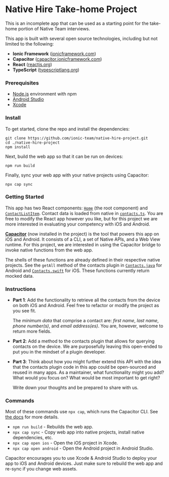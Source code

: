 # Native Hire Take-home Project

This is an incomplete app that can be used as a starting point for the take-home portion of Native Team interviews.

This app is built with several open source technologies, including but not limited to the following:

- **Ionic Framework** ([ionicframework.com](https://ionicframework.com/))
- **Capacitor** ([capacitor.ionicframework.com](https://capacitor.ionicframework.com/))
- **React** ([reactjs.org](https://reactjs.org/))
- **TypeScript** ([typescriptlang.org](https://www.typescriptlang.org/))

### Prerequisites

- [Node.js](https://nodejs.org/en/) environment with npm
- [Android Studio](https://developer.android.com/studio)
- [Xcode](https://developer.apple.com/xcode)

### Install

To get started, clone the repo and install the dependencies:

```shell
git clone https://github.com/ionic-team/native-hire-project.git
cd ./native-hire-project
npm install
```

Next, build the web app so that it can be run on devices:

```shell
npm run build
```

Finally, sync your web app with your native projects using Capacitor:

```shell
npx cap sync
```

### Getting Started

This app has two React components: [`Home`](https://github.com/ionic-team/native-hire-project/blob/master/src/pages/Home.tsx) (the root component) and [`ContactListItem`](https://github.com/ionic-team/native-hire-project/blob/master/src/components/ContactListItem.tsx). Contact data is loaded from native in [`contacts.ts`](https://github.com/ionic-team/native-hire-project/blob/master/src/data/contacts.ts). You are free to modify the React app however you like, but for this project we are more interested in evaluating your competency with iOS and Android.

[**Capacitor**](https://capacitor.ionicframework.com/) (now installed in the project) is the tool that powers this app on iOS and Android. It consists of a CLI, a set of Native APIs, and a Web View runtime. For this project, we are interested in using the Capacitor bridge to invoke native functions from the web app.

The shells of these functions are already defined in their respective native projects. See the `getAll` method of the contacts plugin in [`Contacts.java`](https://github.com/ionic-team/native-hire-project/blob/master/android/app/src/main/java/io/ionic/starter/Contacts.java#L21-L33) for Android and [`Contacts.swift`](https://github.com/ionic-team/native-hire-project/blob/master/ios/App/App/Contacts.swift#L6-L11) for iOS. These functions currently return mocked data.

### Instructions

- **Part 1**: Add the functionality to retrieve all the contacts from the device on both iOS and Android. Feel free to refactor or modify the project as you see fit.

  The _minimum data_ that comprise a contact are: _first name_, _last name_, _phone number(s)_, and _email address(es)_. You are, however, welcome to return more fields.

- **Part 2**: Add a method to the contacts plugin that allows for querying contacts on the device. We are purposefully leaving this open-ended to put you in the mindset of a plugin developer.

- **Part 3**: Think about how you might further extend this API with the idea that the contacts plugin code in this app could be open-sourced and reused in many apps. As a maintainer, what functionality might you add? What would you focus on? What would be most important to get right?

  Write down your thoughts and be prepared to share with us.

### Commands

Most of these commands use `npx cap`, which runs the Capacitor CLI. See [the docs](https://capacitor.ionicframework.com/docs/basics/workflow) for more details.

- `npm run build` - Rebuilds the web app.
- `npx cap sync` - Copy web app into native projects, install native dependencies, etc.
- `npx cap open ios` - Open the iOS project in Xcode.
- `npx cap open android` - Open the Android project in Android Studio.

Capacitor encourages you to use Xcode & Android Studio to deploy your app to iOS and Android devices. Just make sure to rebuild the web app and re-sync if you change web assets.
